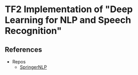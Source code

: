 # TF2 Implementation of "Deep Learning for NLP and Speech Recognition"

## References
- Repos
  - [SpringerNLP](https://github.com/SpringerNLP)